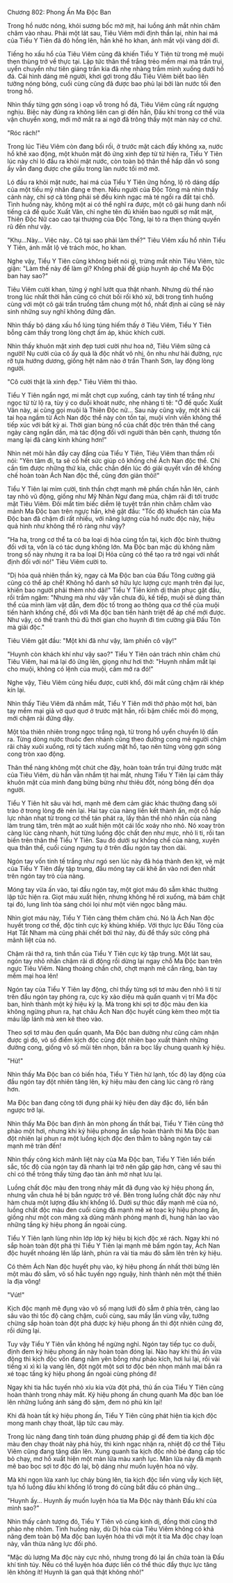 




Chương 802: Phong Ấn Ma Độc Ban


Trong hồ nước nóng, khói sương bốc mờ mịt, hai luồng ánh mắt nhìn chăm chăm vào nhau. Phải một lát sau, Tiêu Viêm mới định thần lại, nhìn hai má của Tiểu Y Tiên đã đỏ hồng lên, hắn khẽ ho khan, ánh mắt vội vàng dời đi.

Tiếng ho xấu hổ của Tiêu Viêm cũng đã khiến Tiểu Y Tiên từ trong mê muội thẹn thùng trở về thực tại. Lập tức thân thể trắng trẻo mềm mại mà trần trụi, uyển chuyển như tiên giáng trần kia đã nhẹ nhàng trầm mình xuống dưới hồ đá. Cái hình dáng mê người, khơi gợi trong đầu Tiêu Viêm biết bao liên tưởng nóng bỏng, cuối cùng cũng đã được bao phủ lại bởi làn nước tối đen trong hồ.

Nhìn thấy từng gợn sóng ì oạp vỗ trong hồ đá, Tiêu Viêm cũng rất ngượng nghịu. Biệc này đúng ra không liên can gì đến hắn, Đấu khí trong cơ thể vừa vận chuyển xong, mới mở mắt ra ai ngờ đã trông thấy một màn này cơ chứ.

"Róc rách!"

Trong lúc Tiêu Viêm còn đang bối rối, ở trước mặt cách đấy không xa, nước hồ khẽ xao động, một khuôn mặt đỏ ửng xinh đẹp từ từ hiện ra, Tiểu Y Tiên lúc này chỉ ló đầu ra khỏi mặt nước, còn toàn bộ thân thể hấp dẫn vô song ấy vẫn đang được che giấu trong làn nước tối mờ mờ.

Ló đầu ra khỏi mặt nước, hai má của Tiểu Y Tiên ửng hồng, lộ rõ dáng dấp của một tiểu mỹ nhân đang e thẹn. Nếu người của Độc Tông mà nhìn thấy cảnh này, chỉ sợ cả tông phái sẽ đều kinh ngạc mà té ngồi ra đất tại chỗ. Tình huống này, không một ai có thể nghĩ ra được, một cô gái hung danh nổi tiếng cả đế quốc Xuất Vân, chỉ nghe tên đủ khiến bao người sợ mất mật, Thiên Độc Nữ cao cao tại thượng của Độc Tông, lại tỏ ra thẹn thùng quyến rũ đến như vậy.

"Khụ…Này… Việc này.. Cô tại sao phải làm thế?" Tiêu Viêm xấu hổ nhìn Tiểu Y Tiên, ánh mắt lộ vẻ trách móc, ho khan.

Nghe vậy, Tiểu Y Tiên cũng không biết nói gì, trừng mắt nhìn Tiêu Viêm, tức giận: "Làm thế này để làm gì? Không phải để giúp huynh áp chế Ma Độc ban hay sao?"

Tiêu Viêm cười khan, từng ý nghĩ lướt qua thật nhanh. Nhưng dù thế nào trong lúc nhất thời hắn cũng có chút bối rối khó xử, bởi trong tình huống cùng với một cô gái trần truồng tắm chung một hồ, nhất định ai cũng sẽ nảy sinh những suy nghĩ không đứng đắn.

Nhìn thấy bộ dáng xấu hổ lúng túng hiếm thấy ở Tiêu Viêm, Tiểu Y Tiên bỗng cảm thấy trong lòng chợt ấm áp, khúc khích cười.

Nhìn thấy khuôn mặt xinh đẹp tươi cười như hoa nở, Tiêu Viêm sững cả người! Nụ cười của cô ấy quả là độc nhất vô nhị, ôn nhu như hải đường, rực rỡ tựa hướng dương, giống hệt năm nào ở trấn Thanh Sơn, lay động lòng người.

"Cô cười thật là xinh đẹp." Tiêu Viêm thì thào.

Tiểu Y Tiên ngẩn ngơ, mi mắt chợt cụp xuống, cánh tay tinh tế trắng như ngọc từ từ lộ ra, tùy ý co duỗi khoát nước, nhẹ nhàng tỉ tê: "Ở đế quốc Xuất Vân này, ai cũng gọi muội là Thiên Độc nữ… Sau này cũng vậy, một khi cái tai họa ngầm từ Ách Nan độc thể này còn tồn tại, muội vĩnh viễn không thể tiếp xúc với bất kỳ ai. Thời gian bùng nổ của chất độc trên thân thể càng ngày càng ngắn dần, mà tác động đối với người thân bên cạnh, thương tổn mang lại đã càng kinh khủng hơn!"

Nhìn nét môi hằn đầy cay đắng của Tiểu Y Tiên, Tiêu Viêm than thầm rồi nói: "Yên tâm đi, ta sẽ cố hết sức giúp cô khống chế Ách Nan độc thể. Chỉ cần tìm được những thứ kia, chắc chắn đến lúc đó giải quyết vấn đề khống chế hoàn toàn Ách Nan độc thể, cũng đơn giản thôi!"

Tiểu Y Tiên lại mỉm cười, tinh thần chợt mạnh mẽ phấn chấn hẳn lên, cánh tay nhỏ vũ động, giống như Mỹ Nhân Ngư đang múa, chậm rãi đi tới trước mặt Tiêu Viêm. Đôi mắt tím biếc diễm lệ tuyệt trần nhìn chằm chằm vào mảnh Ma Độc ban trên ngực hắn, khẽ gật đầu: "Tốc độ khuếch tán của Ma Độc ban đã chậm đi rất nhiều, với năng lượng của hồ nước độc này, hiệu quả hình như không thể rõ ràng như vậy?

"Ha ha, trong cơ thể ta có ba loại dị hỏa cùng tồn tại, kịch độc bình thường đối với ta, vốn là có tác dụng không lớn. Ma Độc ban mặc dù không nằm trong số này nhưng ít ra ba loại Dị Hỏa cũng có thể tạo ra trở ngại với nhất định đối với nó!" Tiêu Viêm cười to.

"Dị hỏa quả nhiên thần kỳ, ngay cả Ma Độc ban của Đấu Tông cường giả cũng có thể áp chế! Không hổ danh sở hữu lực lượng cực mạnh trên đại lục, khiến bao người phải thèm nhỏ dãi!" Tiểu Y Tiên kinh dị thán phục gật đầu, rồi trầm ngâm: "Nhưng mà như vậy vẫn chưa đủ, kế tiếp, muội sẽ dùng thân thể của mình làm vật dẫn, đem độc tố trong ao thông qua cơ thể của muội tiến hành khống chế, đối với Ma độc ban tiến hành triệt để áp chế mới được. Như vậy, có thể tranh thủ đủ thời gian cho huynh đi tìm cường giả Đấu Tôn mà giải độc."

Tiêu Viêm gật đầu: "Một khi đã như vậy, làm phiền cô vậy!"

"Huynh còn khách khí như vậy sao?" Tiểu Y Tiên oán trách nhìn chăm chú Tiêu Viêm, hai má lại đỏ ửng lên, giọng như hơi thở: "Huynh nhắm mắt lại cho muội, không có lệnh của muội, cấm mở ra đó!"

Nghe vậy, Tiêu Viêm cũng hiểu được, cười khổ, đôi mắt cũng chậm rãi khép kín lại.

Nhìn thấy Tiêu Viêm đã nhắm mắt, Tiểu Y Tiên mới thở phào một hơi, bàn tay mềm mại giả vờ quơ quơ ở trước mặt hắn, rồi bặm chiếc môi đỏ mọng, mới chậm rãi đứng dậy.

Một tòa thiên nhiên trong ngọc trắng ngà, từ trong hồ uyển chuyển lộ dần ra. Từng dòng nước thuốc đen nhánh cũng theo đường cong mê người chậm rãi chảy xuôi xuống, rơi tý tách xuống mặt hồ, tạo nên từng vòng gợn sóng cong tròn xao động.

Thân thể nàng không một chút che đậy, hoàn toàn trần trụi đứng trước mặt của Tiêu Viêm, dù hắn vẫn nhắm tịt hai mắt, nhưng Tiểu Y Tiên lại cảm thấy khuôn mặt của mình đang bừng bừng như thiêu đốt, nóng bỏng đến dọa người.

Tiểu Y Tiên hít sâu vài hơi, mạnh mẽ đem cảm giác khác thường đang sôi trào ở trong lòng đè nén lại. Hai tay của nàng liền kết thành ấn, một cỗ hấp lực nhàn nhạt từ trong cơ thể tán phát ra, lấy thân thể nhỏ nhắn của nàng làm trung tâm, trên mặt ao xuất hiện một cái lốc xoáy nho nhỏ. Nó xoay tròn càng lúc càng nhanh, hút từng luồng độc chất đen như mực, nhỏ li ti, rồi tan biến trên thân thể Tiểu Y Tiên. Sau đó dưới sự khống chế của nàng, xuyên qua thân thể, cuối cùng ngưng tụ ở trên đầu ngón tay thon dài.

Ngón tay vốn tinh tế trắng như ngó sen lúc này đã hóa thành đen kịt, vẻ mặt của Tiểu Y Tiên đầy tập trung, đầu móng tay cái khẽ ấn vào nơi đen nhất trên ngón tay trỏ của nàng.

Móng tay vừa ấn vào, tại đầu ngón tay, một giọt máu đỏ sẫm khác thường lập tức hiện ra. Giọt máu xuất hiện, nhưng không hề rơi xuống, mà bám chặt tại đó, lung linh tỏa sáng chói lọi như một viên ngọc bằng máu.

Nhìn giọt máu này, Tiểu Y Tiên càng thêm chăm chú. Nó là Ách Nan độc huyết trong cơ thể, độc tính cực kỳ khủng khiếp. Với thực lực Đấu Tông của Hạt Tất Nham mà cũng phải chết bởi thứ này, đủ để thấy sức công phá mãnh liệt của nó.

Chậm rãi thở ra, tinh thần của Tiểu Y Tiên cực kỳ tập trung. Một lát sau, ngón tay nhỏ nhắn chậm rãi di động rồi dừng lại ngay chỗ Ma Độc ban trên ngực Tiêu Viêm. Nàng thoáng chần chờ, chợt mạnh mẽ cắn răng, bàn tay mềm mại hoa lên!

Ngón tay của Tiểu Y Tiên lay động, chỉ thấy từng sợi tơ màu đen nhỏ li ti từ trên đầu ngón tay phóng ra, cực kỳ xảo diệu mà quấn quanh vị trí Ma độc ban, hình thành một ký hiệu kỳ lạ. Mà trong khi sợi tơ độc màu đen kia không ngừng phun ra, hạt châu Ách Nan độc huyết cũng kèm theo một tia máu lấp lánh mà xen kẽ theo vào.

Theo sợi tơ màu đen quấn quanh, Ma Độc ban dường như cũng cảm nhận được gì đó, vô số điểm kịch độc cũng đột nhiên bạo xuất thành những đường cong, giống vô số mũi tên nhọn, bắn ra bọc lấy chung quanh ký hiệu.

"Hừ!"

Nhìn thấy Ma Độc ban có biến hóa, Tiểu Y Tiên hừ lạnh, tốc độ lay động của đầu ngón tay đột nhiên tăng lên, ký hiệu màu đen càng lúc càng rõ ràng hơn.

Ma Độc ban đang công tới đụng phải ký hiệu đen dày đặc đó, liền bắn ngược trở lại.

Nhìn thấy Ma Độc ban định ăn mòn phong ấn thất bại, Tiểu Y Tiên cũng thở phào một hơi, nhưng khi ký hiệu phong ấn sắp hoàn thành thì Ma Độc ban đột nhiên lại phun ra một luồng kịch độc đen thẫm to bằng ngón tay cái mạnh mẽ tràn đến!

Nhìn thấy công kích mãnh liệt này của Ma Độc ban, Tiểu Y Tiên liền biến sắc, tốc độ của ngón tay đã nhanh lại trở nên gấp gáp hơn, càng về sau thì chỉ có thể trông thấy từng đạo tàn ảnh mờ nhạt lưu lại.

Luồng chất độc màu đen trong nháy mắt đã đụng vào ký hiệu phong ấn, nhưng vẫn chưa hề bị bắn ngược trở về. Bên trong luồng chất độc này như hàm chưa một lượng đấu khí khổng lồ. Dưới sự thúc đẩy mạnh mẽ của nó, luồng chất độc màu đen cuối cùng đã mạnh mẽ xé toạc ký hiệu phong ấn, giống như một con mãng xà dũng mãnh phóng mạnh đi, hung hãn lao vào những tầng ký hiệu phong ấn ngoài cùng.

Tiểu Y Tiên lạnh lùng nhìn lớp lớp ký hiệu bị kịch độc xé rách. Ngay khi nó sắp hoàn toàn đột phá thì Tiểu Y Tiên lại mạnh mẽ bấm ngón tay, Ách Nan độc huyết nhoáng lên lấp lánh, phún ra vài tia máu đỏ sẫm lên trên ký hiệu.

Có thêm Ách Nan độc huyết phụ vào, ký hiệu phong ấn nhất thời bừng lên một màu đỏ sẫm, vô số hắc tuyến ngọ nguậy, hình thành nên một thế thiên la địa võng!

"Vút!"

Kịch độc mạnh mẽ đụng vào vô số mạng lưới đỏ sẫm ở phía trên, càng lao sâu vào thì tốc độ càng chậm, cuối cùng, sau mấy lần vùng vẫy, tưởng chừng sắp hoàn toàn đột phá được ký hiệu phong ấn thì đột nhiên cứng đờ, rồi dừng lại.

Tuy vậy Tiểu Y Tiên vẫn không hề ngừng nghỉ. Ngón tay tiếp tục co duỗi, định đem ký hiệu phong ấn này hoàn toàn đóng lại. Nào hay khi thủ ấn vừa động thì kịch độc vốn đang nằm yên bỗng như pháo kích, hơi lui lại, rồi vài tiếng xì xì kì lạ vang lên, đột ngột một sơi tơ độc bén nhọn mảnh mai bắn ra xé toạc tầng ký hiệu phong ấn ngoài cùng phóng đi!

Ngay khi tia hắc tuyến nhỏ xíu kia vừa đột phá, thủ ấn của Tiểu Y Tiên cũng hoàn thành trong nháy mắt. Ký hiệu phong ấn chung quanh Ma độc ban lóe lên những luồng ánh sáng đỏ sậm, đem nó phủ kín lại!

Khi đã hoàn tất ký hiệu phong ấn, Tiểu Y Tiên cũng phát hiện tia kịch độc mong manh chạy thoát, lập tức cau mày.

Trong lúc nàng đang tính toán dùng phương pháp gì để đem tia kịch độc màu đen chạy thoát này phá hủy, thì kinh ngạc nhận ra, nhiệt độ cơ thể Tiêu Viêm cũng đang tăng dần lên. Xung quanh tia kịch độc nhỏ bé đang cấp tốc bỏ chạy, mơ hồ xuất hiện một màn lửa màu xanh lục. Màn lửa này đã mạnh mẽ bao bọc sợi tơ độc đó lại, bộ dáng như muốn luyện hóa nó vậy.

Mà khi ngọn lửa xanh lục cháy bùng lên, tia kịch độc liền vùng vẫy kịch liệt, tựa hồ luồng đấu khí khổng lồ trong đó cũng bắt đầu có phản ứng…

"Huynh ấy… Huynh ấy muốn luyện hóa tia Ma Độc này thành Đấu khí của mình sao?"

Nhìn thấy cảnh tượng đó, Tiểu Y Tiên vô cùng kinh dị, đồng thời cũng thở phào nhẹ nhõm. Tình huống này, dù Dị hỏa của Tiêu Viêm không có khả năng đem toàn bộ Ma độc ban luyện hóa thì với một ít tia Ma độc chạy loạn này, vẫn thừa năng lực đối phó.

"Mặc dù lượng Ma độc này cực nhỏ, nhưng trong đó lại ẩn chứa toàn là Đấu khí tinh túy. Nếu có thể luyện hóa được liền có thể thúc đẩy thực lực tăng lên không ít! Huynh lá gan quả thật không nhỏ!"





